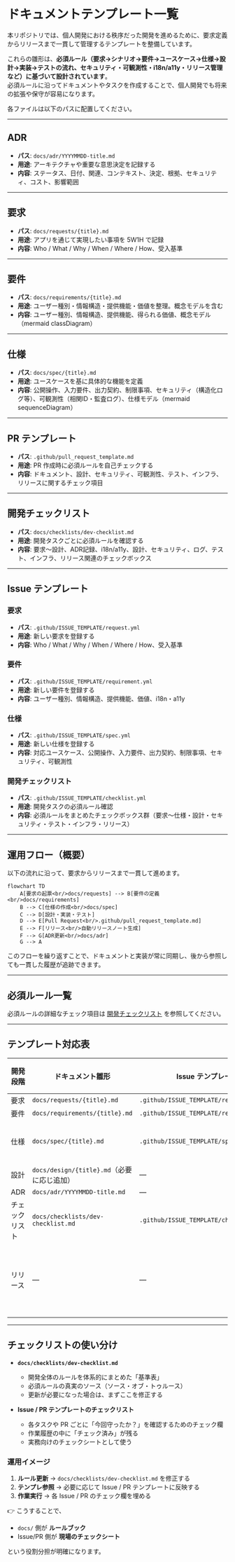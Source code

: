 # ドキュメントテンプレート一覧

本リポジトリでは、個人開発における秩序だった開発を進めるために、要求定義からリリースまで一貫して管理するテンプレートを整備しています。  

これらの雛形は、**必須ルール（要求→シナリオ→要件→ユースケース→仕様→設計→実装→テストの流れ、セキュリティ・可観測性・i18n/a11y・リリース管理など）に基づいて設計されています**。  
必須ルールに沿ってドキュメントやタスクを作成することで、個人開発でも将来の拡張や保守が容易になります。

各ファイルは以下のパスに配置してください。

---

## ADR
- **パス**: `docs/adr/YYYYMMDD-title.md`
- **用途**: アーキテクチャや重要な意思決定を記録する
- **内容**: ステータス、日付、関連、コンテキスト、決定、根拠、セキュリティ、コスト、影響範囲

---

## 要求
- **パス**: `docs/requests/{title}.md`
- **用途**: アプリを通じて実現したい事項を 5W1H で記録
- **内容**: Who / What / Why / When / Where / How、受入基準

---

## 要件
- **パス**: `docs/requirements/{title}.md`
- **用途**: ユーザー種別・情報構造・提供機能・価値を整理。概念モデルを含む
- **内容**: ユーザー種別、情報構造、提供機能、得られる価値、概念モデル（mermaid classDiagram）

---

## 仕様
- **パス**: `docs/spec/{title}.md`
- **用途**: ユースケースを基に具体的な機能を定義
- **内容**: 公開操作、入力要件、出力契約、制限事項、セキュリティ（構造化ログ等）、可観測性（相関ID・監査ログ）、仕様モデル（mermaid sequenceDiagram）

---

## PR テンプレート
- **パス**: `.github/pull_request_template.md`
- **用途**: PR 作成時に必須ルールを自己チェックする
- **内容**: ドキュメント、設計、セキュリティ、可観測性、テスト、インフラ、リリースに関するチェック項目

---

## 開発チェックリスト
- **パス**: `docs/checklists/dev-checklist.md`
- **用途**: 開発タスクごとに必須ルールを確認する
- **内容**: 要求〜設計、ADR記録、i18n/a11y、設計、セキュリティ、ログ、テスト、インフラ、リリース関連のチェックボックス

---

## Issue テンプレート

### 要求
- **パス**: `.github/ISSUE_TEMPLATE/request.yml`
- **用途**: 新しい要求を登録する
- **内容**: Who / What / Why / When / Where / How、受入基準

### 要件
- **パス**: `.github/ISSUE_TEMPLATE/requirement.yml`
- **用途**: 新しい要件を登録する
- **内容**: ユーザー種別、情報構造、提供機能、価値、i18n・a11y

### 仕様
- **パス**: `.github/ISSUE_TEMPLATE/spec.yml`
- **用途**: 新しい仕様を登録する
- **内容**: 対応ユースケース、公開操作、入力要件、出力契約、制限事項、セキュリティ、可観測性

### 開発チェックリスト
- **パス**: `.github/ISSUE_TEMPLATE/checklist.yml`
- **用途**: 開発タスクの必須ルール確認
- **内容**: 必須ルールをまとめたチェックボックス群（要求〜仕様・設計・セキュリティ・テスト・インフラ・リリース）

---

## 運用フロー（概要）

以下の流れに沿って、要求からリリースまで一貫して進めます。

```mermaid
flowchart TD
    A[要求の起票<br/>docs/requests] --> B[要件の定義<br/>docs/requirements]
    B --> C[仕様の作成<br/>docs/spec]
    C --> D[設計・実装・テスト]
    D --> E[Pull Request<br/>.github/pull_request_template.md]
    E --> F[リリース<br/>自動リリースノート生成]
    F --> G[ADR更新<br/>docs/adr]
    G --> A
```

このフローを繰り返すことで、ドキュメントと実装が常に同期し、後から参照しても一貫した履歴が追跡できます。

---

## 必須ルール一覧

必須ルールの詳細なチェック項目は
[開発チェックリスト](./checklists/dev-checklist.md) を参照してください。

---

## テンプレート対応表

| 開発段階     | ドキュメント雛形                        | Issue テンプレート                   | PR チェック | セキュリティ | 可観測性 | i18n/a11y | リリース管理 |
|--------------|----------------------------------------|--------------------------------------|-------------|--------------|----------|-----------|--------------|
| 要求         | `docs/requests/{title}.md`             | `.github/ISSUE_TEMPLATE/request.yml` |             |              |          | ✅         |              |
| 要件         | `docs/requirements/{title}.md`         | `.github/ISSUE_TEMPLATE/requirement.yml` |             |              |          | ✅         |              |
| 仕様         | `docs/spec/{title}.md`                 | `.github/ISSUE_TEMPLATE/spec.yml`    |             | ✅（ログ方針） | ✅（相関ID） |           |              |
| 設計         | `docs/design/{title}.md`（必要に応じ追加） | —                                    |             | ✅            | ✅        |           |              |
| ADR          | `docs/adr/YYYYMMDD-title.md`           | —                                    |             | ✅            | ✅        |           |              |
| チェックリスト | `docs/checklists/dev-checklist.md`     | `.github/ISSUE_TEMPLATE/checklist.yml` | `.github/pull_request_template.md` | ✅ | ✅ | ✅ | ✅ |
| リリース     | —                                      | —                                    | `.github/pull_request_template.md` | ✅（リリースノート品質） |          |           | ✅（自動生成必須） |

---

## チェックリストの使い分け

- **`docs/checklists/dev-checklist.md`**  
  - 開発全体のルールを体系的にまとめた「基準表」  
  - 必須ルールの真実のソース（ソース・オブ・トゥルース）  
  - 更新が必要になった場合は、まずここを修正する  

- **Issue / PR テンプレートのチェックリスト**  
  - 各タスクや PR ごとに「今回守ったか？」を確認するためのチェック欄  
  - 作業履歴の中に「チェック済み」が残る  
  - 実務向けのチェックシートとして使う  

### 運用イメージ
1. **ルール更新** → `docs/checklists/dev-checklist.md` を修正する  
2. **テンプレ参照** → 必要に応じて Issue / PR テンプレートに反映する  
3. **作業実行** → 各 Issue / PR のチェック欄を埋める  

👉 こうすることで、  
- `docs/` 側が **ルールブック**  
- Issue/PR 側が **現場のチェックシート**  

という役割分担が明確になります。
